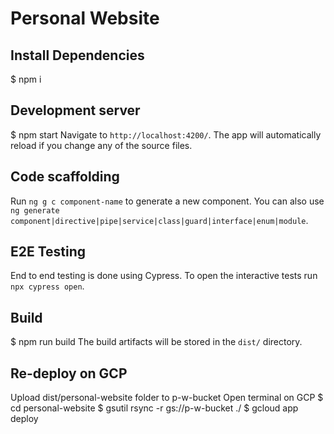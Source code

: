 # Personal Website

## Install Dependencies
$ npm i

## Development server
$ npm start
Navigate to `http://localhost:4200/`. The app will automatically reload if you change any of the source files.

## Code scaffolding
Run `ng g c component-name` to generate a new component. You can also use `ng generate component|directive|pipe|service|class|guard|interface|enum|module`.

## E2E Testing
End to end testing is done using Cypress. To open the interactive tests run `npx cypress open`.

## Build
$ npm run build
The build artifacts will be stored in the `dist/` directory.

## Re-deploy on GCP
Upload dist/personal-website folder to p-w-bucket
Open terminal on GCP
$ cd personal-website
$ gsutil rsync -r gs://p-w-bucket ./
$ gcloud app deploy
